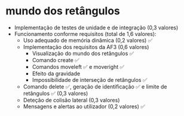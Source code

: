 # mundo dos retângulos

- Implementação de testes de unidade e de integração (0,3 valores)
- Funcionamento conforme requisitos (total de 1,6 valores):
    - Uso adequado de memória dinâmica (0,2 valores) ✅
    - Implementação dos requisitos da AF3 (0,6 valores)
        - Visualização do mundo dos retângulos ✅
        - Comando create ✅
        - Comandos moveleft ✅ e moveright ✅
        - Efeito da gravidade
        - Impossibilidade de interseção de retângulos ✅
    - Comando delete ✅, geração de identificação ✅ e limite de retângulos ✅ (0,3 valores)
    - Deteção de colisão lateral (0,3 valores)
    - Mensagens e alertas ao utilizador (0,2 valores) ✅